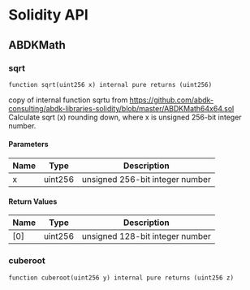 # Solidity API

## ABDKMath

### sqrt

```solidity
function sqrt(uint256 x) internal pure returns (uint256)
```

copy of internal function sqrtu from
https://github.com/abdk-consulting/abdk-libraries-solidity/blob/master/ABDKMath64x64.sol
Calculate sqrt (x) rounding down, where x is unsigned 256-bit integer
number.

#### Parameters

| Name | Type | Description |
| ---- | ---- | ----------- |
| x | uint256 | unsigned 256-bit integer number |

#### Return Values

| Name | Type | Description |
| ---- | ---- | ----------- |
| [0] | uint256 | unsigned 128-bit integer number |

### cuberoot

```solidity
function cuberoot(uint256 y) internal pure returns (uint256 z)
```


